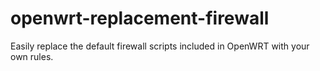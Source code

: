# openwrt-replacement-firewall
Easily replace the default firewall scripts included in OpenWRT with your own rules.
